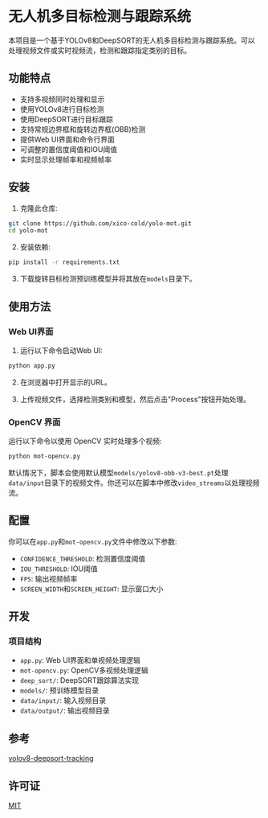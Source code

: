 # 无人机多目标检测与跟踪系统

本项目是一个基于YOLOv8和DeepSORT的无人机多目标检测与跟踪系统。可以处理视频文件或实时视频流，检测和跟踪指定类别的目标。

## 功能特点

- 支持多视频同时处理和显示
- 使用YOLOv8进行目标检测
- 使用DeepSORT进行目标跟踪
- 支持常规边界框和旋转边界框(OBB)检测
- 提供Web UI界面和命令行界面
- 可调整的置信度阈值和IOU阈值
- 实时显示处理帧率和视频帧率

## 安装

1. 克隆此仓库:

```bash
git clone https://github.com/xico-cold/yolo-mot.git
cd yolo-mot
```

2. 安装依赖:

```bash
pip install -r requirements.txt
```

3. 下载旋转目标检测预训练模型并将其放在`models`目录下。

## 使用方法

### Web UI界面

1. 运行以下命令启动Web UI:

```bash
python app.py
```

2. 在浏览器中打开显示的URL。

3. 上传视频文件，选择检测类别和模型，然后点击"Process"按钮开始处理。

### OpenCV 界面

运行以下命令以使用 OpenCV 实时处理多个视频:

```bash
python mot-opencv.py
```

默认情况下，脚本会使用默认模型`models/yolov8-obb-v3-best.pt`处理`data/input`目录下的视频文件。你还可以在脚本中修改`video_streams`以处理视频流。

## 配置

你可以在`app.py`和`mot-opencv.py`文件中修改以下参数:

- `CONFIDENCE_THRESHOLD`: 检测置信度阈值
- `IOU_THRESHOLD`: IOU阈值
- `FPS`: 输出视频帧率
- `SCREEN_WIDTH`和`SCREEN_HEIGHT`: 显示窗口大小

## 开发

### 项目结构

- `app.py`: Web UI界面和单视频处理逻辑
- `mot-opencv.py`: OpenCV多视频处理逻辑
- `deep_sort/`: DeepSORT跟踪算法实现
- `models/`: 预训练模型目录
- `data/input/`: 输入视频目录
- `data/output/`: 输出视频目录


## 参考

[yolov8-deepsort-tracking](https://github.com/KdaiP/yolov8-deepsort-tracking)

## 许可证

[MIT](https://choosealicense.com/licenses/mit/)